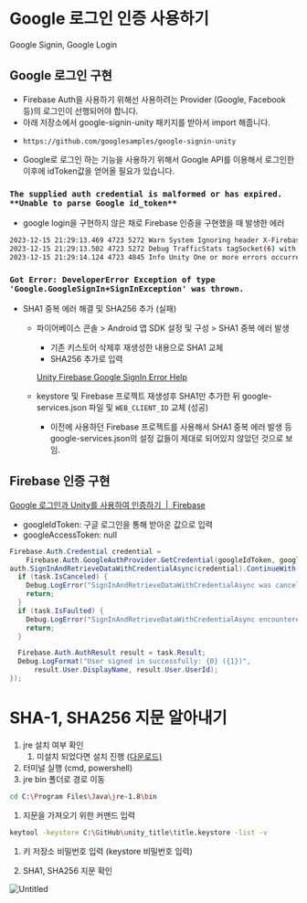 # Google 로그인 인증 사용하기
Google Signin, Google Login

## Google 로그인 구현

- Firebase Auth을 사용하기 위해선 사용하려는 Provider (Google, Facebook 등)의 로그인이 선행되어야 합니다.
- 아래 저장소에서 google-signin-unity 패키지를 받아서 import 해줍니다.
-     https://github.com/googlesamples/google-signin-unity
- Google로 로그인 하는 기능을 사용하기 위해서 Google API를 이용해서 로그인한 이후에 idToken값을 얻어올 필요가 있습니다.

### `The supplied auth credential is malformed or has expired. **Unable to parse Google id_token**`

- google login을 구현하지 않은 채로 Firebase 인증을 구현했을 때 발생한 에러

```bash
2023-12-15 21:29:13.469 4723 5272 Warn System Ignoring header X-Firebase-Locale because its value was null.
2023-12-15 21:29:13.502 4723 5272 Debug TrafficStats tagSocket(6) with statsTag=0xffffffff, statsUid=-1
2023-12-15 21:29:14.124 4723 4845 Info Unity One or more errors occurred. (The supplied auth credential is malformed or has expired. [ Unable to parse Google id_token: /*잘못 입력된 토큰 값*/ ])
```

### `Got Error: DeveloperError Exception of type 'Google.GoogleSignIn+SignInException' was thrown.`

- SHA1 중복 에러 해결 및 SHA256 추가 (실패)
    - 파이어베이스 콘솔 > Android 앱 SDK 설정 및 구성 > SHA1 중복 에러 발생
        - 기존 키스토어 삭제후 재생성한 내용으로 SHA1 교체
        - SHA256 추가로 입력
        
        [Unity Firebase Google SignIn Error Help](https://discussions.unity.com/t/unity-firebase-google-signin-error-help/252175)
      
    - keystore 및 Firebase 프로젝트 재생성후 SHA1만 추가한 뒤 google-services.json 파일 및 `WEB_CLIENT_ID` 교체 (성공)
        - 이전에 사용하던 Firebase 프로젝트를 사용해서 SHA1 중복 에러 발생 등 google-services.json의 설정 값들이 제대로 되어있지 않았던 것으로 보임.

## Firebase 인증 구현

[Google 로그인과 Unity를 사용하여 인증하기      |  Firebase](https://firebase.google.com/docs/auth/unity/google-signin?hl=ko)

- googleIdToken: 구글 로그인을 통해 받아온 값으로 입력
- googleAccessToken: null

```csharp
Firebase.Auth.Credential credential =
    Firebase.Auth.GoogleAuthProvider.GetCredential(googleIdToken, googleAccessToken);
auth.SignInAndRetrieveDataWithCredentialAsync(credential).ContinueWith(task => {
  if (task.IsCanceled) {
    Debug.LogError("SignInAndRetrieveDataWithCredentialAsync was canceled.");
    return;
  }
  if (task.IsFaulted) {
    Debug.LogError("SignInAndRetrieveDataWithCredentialAsync encountered an error: " + task.Exception);
    return;
  }

  Firebase.Auth.AuthResult result = task.Result;
  Debug.LogFormat("User signed in successfully: {0} ({1})",
      result.User.DisplayName, result.User.UserId);
});
```

# SHA-1, SHA256 지문 알아내기

1. jre 설치 여부 확인
    1. 미설치 되었다면 설치 진행 ([다운로드)](https://www.java.com/ko/download/)
2. 터미널 실행 (cmd, powershell)
3. jre bin 폴더로 경로 이동

```bash
cd C:\Program Files\Java\jre-1.8\bin
```

1. 지문을 가져오기 위한 커맨드 입력

```bash
keytool -keystore C:\GitHub\unity_title\title.keystore -list -v
```

1. 키 저장소 비밀번호 입력 (keystore 비밀번호 입력)

1. SHA1, SHA256 지문 확인

![Untitled](https://github.com/gimjeonghyeon/unity_playground_title/assets/17286534/702abfe6-6bae-4cec-99a5-169d0d80794e)
